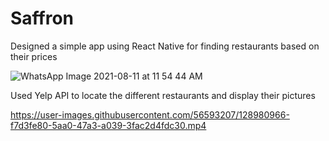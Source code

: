# Saffron

Designed a simple app using React Native for finding restaurants based on their prices

![WhatsApp Image 2021-08-11 at 11 54 44 AM](https://user-images.githubusercontent.com/56593207/128980920-3daebae0-983e-47f7-b05e-3d35bc26264b.jpeg)

Used Yelp API to locate the different restaurants and display their pictures

https://user-images.githubusercontent.com/56593207/128980966-f7d3fe80-5aa0-47a3-a039-3fac2d4fdc30.mp4

